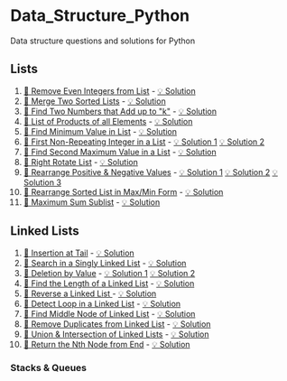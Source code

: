 # Data_Structure_Python

Data structure questions and solutions for Python

## Lists

1. [🎯 Remove Even Integers from List](_Lists/Challenge_1.txt) -
   [💡 Solution](1_Lists/Challenge_1.py)
2. [🎯 Merge Two Sorted Lists](1_Lists\Challenge_2.txt) - [💡 Solution](1_Lists\Challenge_2.py)
3. [🎯 Find Two Numbers that Add up to "k"](1_Lists\Challenge_3.txt) - [💡 Solution](1_Lists\Challenge_3.py)
4. [🎯 List of Products of all Elements](1_Lists\Challenge_4.txt) - [💡 Solution](1_Lists\Challenge_4.py)
5. [🎯 Find Minimum Value in List](1_Lists\Challenge_5.txt) - [💡 Solution](1_Lists\Challenge_5.py)
6. [🎯 First Non-Repeating Integer in a List](1_Lists\Challenge_6.txt) - [💡 Solution 1](1_Lists\Challenge_6.py) [💡 Solution 2](1_Lists\Challenge_6_1.py)
7. [🎯 Find Second Maximum Value in a List](1_Lists\Challenge_7.txt) - [💡 Solution](1_Lists\Challenge_7.py)
8. [🎯 Right Rotate List](1_Lists\Challenge_8.txt) - [💡 Solution](1_Lists\Challenge_8.py)
9. [🎯 Rearrange Positive & Negative Values](1_Lists\Challenge_9.txt) - [💡 Solution 1](1_Lists\Challenge_9.py) [💡 Solution 2](1_Lists\Challenge_9_1.py) [💡 Solution 3](1_Lists\Challenge_9_2.py)
10. [🎯 Rearrange Sorted List in Max/Min Form](1_Lists\Challenge_10.txt) - [💡 Solution](1_Lists\Challenge_10.py)
11. [🎯 Maximum Sum Sublist](1_Lists\Challenge_11.txt) - [💡 Solution](1_Lists\Challenge_11.py)

## Linked Lists

1. [🎯 Insertion at Tail](2_Linked_Lists\Challenge_1.txt) - [💡 Solution](2_Linked_Lists\Challenge_1.py)
2. [🎯 Search in a Singly Linked List](2_Linked_Lists\Challenge_2.txt) - [💡 Solution](2_Linked_Lists\Challenge_2.py)
3. [🎯 Deletion by Value](2_Linked_Lists\Challenge_3.txt) - [💡 Solution 1](2_Linked_Lists\Challenge_3.py) [💡 Solution 2](2_Linked_Lists\Challenge_3_1.py)
4. [🎯 Find the Length of a Linked List](2_Linked_Lists\Challenge_4.txt) - [💡 Solution](2_Linked_Lists\Challenge_4.py)
5. [🎯 Reverse a Linked List
](2_Linked_Lists\Challenge_5.txt) - [💡 Solution](2_Linked_Lists\Challenge_5.py)
6. [🎯 Detect Loop in a Linked List](2_Linked_Lists\Challenge_6.txt) - [💡 Solution](2_Linked_Lists\Challenge_6.py)
7. [🎯 Find Middle Node of Linked List](2_Linked_Lists\Challenge_7.txt) - [💡 Solution](2_Linked_Lists\Challenge_7.py)
8. [🎯 Remove Duplicates from Linked List](2_Linked_Lists\Challenge_8.txt) - [💡 Solution](2_Linked_Lists\Challenge_8.py)
9. [🎯 Union & Intersection of Linked Lists](2_Linked_Lists\Challenge_9.txt) - [💡 Solution](2_Linked_Lists\Challenge_9.py)
10. [🎯 Return the Nth Node from End](2_Linked_Lists\Challenge_10.txt) - [💡 Solution](2_Linked_Lists\Challenge_10.py)

### Stacks & Queues
